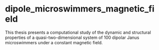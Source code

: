 # dipole_microswimmers_magnetic_field
This thesis presents a computational  study of the dynamic and structural properties of a quasi-two-dimensional system of 100 dipolar Janus microswimmers under a constant magnetic field.
